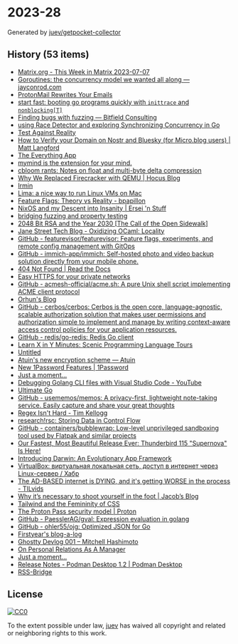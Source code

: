 # 2023-28

Generated by [juev/getpocket-collector](https://github.com/juev/getpocket-collector)

## History (53 items)

- [Matrix.org - This Week in Matrix 2023-07-07](https://matrix.org/blog/2023/07/07/this-week-in-matrix-2023-07-07/)
- [Goroutines: the concurrency model we wanted all along — jayconrod.com](https://jayconrod.com/posts/128/goroutines-the-concurrency-model-we-wanted-all-along)
- [ProtonMail Rewrites Your Emails](http://jfloren.net/b/2023/7/7/0)
- [start fast: booting go programs quickly with `inittrace` and `nonblocking[T]`](https://eblog.fly.dev/startfast.html)
- [Finding bugs with fuzzing — Bitfield Consulting](https://bitfieldconsulting.com/golang/bugs-fuzzing)
- [using Race Detector and exploring Synchronizing Concurrency in Go](https://baselrabia.hashnode.dev/race-detector-go-run-race-and-synchronizing-concurrency-in-go)
- [Test Against Reality](https://borretti.me/article/test-against-reality)
- [How to Verify your Domain on Nostr and Bluesky (for Micro.blog users) | Matt Langford](https://mattlangford.com/2023/07/06/how-to-verify.html)
- [The Everything App](https://anytype.io)
- [mymind is the extension for your mind.](https://mymind.com)
- [cbloom rants: Notes on float and multi-byte delta compression](https://cbloomrants.blogspot.com/2023/07/notes-on-float-and-multi-byte-delta.html)
- [Why We Replaced Firecracker with QEMU | Hocus Blog](https://hocus.dev/blog/qemu-vs-firecracker/)
- [Irmin](https://irmin.org)
- [Lima: a nice way to run Linux VMs on Mac](https://jvns.ca/blog/2023/07/10/lima--a-nice-way-to-run-linux-vms-on-mac/)
- [Feature Flags: Theory vs Reality - bpapillon](https://bpapillon.com/post/feature-flags-theory-vs-reality)
- [NixOS and my Descent into Insanity | Ersei 'n Stuff](https://ersei.net/en/blog/its-nixin-time)
- [bridging fuzzing and property testing](https://blog.yoshuawuyts.com/bridging-fuzzing-and-property-testing/)
- [2048 Bit RSA and the Year 2030 [The Call of the Open Sidewalk]](https://articles.59.ca/doku.php?id=em%3A20482030)
- [Jane Street Tech Blog - Oxidizing OCaml: Locality](https://blog.janestreet.com/oxidizing-ocaml-locality/)
- [GitHub - featurevisor/featurevisor: Feature flags, experiments, and remote config management with GitOps](https://github.com/featurevisor/featurevisor)
- [GitHub - immich-app/immich: Self-hosted photo and video backup solution directly from your mobile phone.](https://github.com/immich-app/immich)
- [404 Not Found | Read the Docs](https://qemu.readthedocs.io/en/latest/system/i386/microvm.html)
- [Easy HTTPS for your private networks](https://www.getlocalcert.net/)
- [GitHub - acmesh-official/acme.sh: A pure Unix shell script implementing ACME client protocol](https://github.com/acmesh-official/acme.sh)
- [Orhun's Blog](https://blog.orhun.dev/zig-bits-04/)
- [GitHub - cerbos/cerbos: Cerbos is the open core, language-agnostic, scalable authorization solution that makes user permissions and authorization simple to implement and manage by writing context-aware access control policies for your application resources.](https://github.com/cerbos/cerbos)
- [GitHub - redis/go-redis: Redis Go client](https://github.com/redis/go-redis)
- [Learn X in Y Minutes: Scenic Programming Language Tours](https://learnxinyminutes.com)
- [Untitled](https://strongboxsafe.com/updates/autofill-keepass-passwords-on-mac-chrome-firefox-safari)
- [Atuin's new encryption scheme — Atuin](https://atuin.sh/blog/new-encryption)
- [New 1Password Features | 1Password](https://blog.1password.com/new-features-unlocked-summer-2023/)
- [Just a moment...](https://medium.com/@yardenlaif/go-sync-or-go-home-waitgroup-5f074a03776e)
- [Debugging Golang CLI files with Visual Studio Code - YouTube](https://www.youtube.com/watch?v=vInn3KNF1x4)
- [Ultimate Go](https://tour.ardanlabs.com/tour/eng/)
- [GitHub - usememos/memos: A privacy-first, lightweight note-taking service. Easily capture and share your great thoughts](https://github.com/usememos/memos)
- [Regex Isn't Hard - Tim Kellogg](https://timkellogg.me/blog/2023/07/11/regex)
- [research!rsc: Storing Data in Control Flow](https://research.swtch.com/pcdata)
- [GitHub - containers/bubblewrap: Low-level unprivileged sandboxing tool used by Flatpak and similar projects](https://github.com/containers/bubblewrap)
- [Our Fastest, Most Beautiful Release Ever: Thunderbird 115 "Supernova" Is Here!](https://blog.thunderbird.net/2023/07/our-fastest-most-beautiful-release-ever-thunderbird-115-supernova-is-here/)
- [Introducing Darwin: An Evolutionary App Framework](https://evolutionary.arweave.dev)
- [VirtualBox: виртуальная локальная сеть, доступ в интернет через Linux-сервер / Хабр](https://habr.com/ru/articles/747186/)
- [The AD-BASED internet is DYING, and it's getting WORSE in the process - TILvids](https://tilvids.com/videos/watch/41f5284e-b79e-4c84-97e5-664a6ac5a1ee)
- [Why it’s necessary to shoot yourself in the foot | Jacob’s Blog](https://jacobgw.com/blog/observation/2023/07/08/shoot-yourself-in-the-foot.html)
- [Tailwind and the Femininity of CSS](https://thoughtbot.com/blog/tailwind-and-the-femininity-of-css)
- [The Proton Pass security model | Proton](https://proton.me/blog/proton-pass-security-model)
- [GitHub - PaesslerAG/gval: Expression evaluation in golang](https://github.com/PaesslerAG/gval)
- [GitHub - ohler55/ojg: Optimized JSON for Go](https://github.com/ohler55/ojg)
- [Firstyear's blog-a-log](https://fy.blackhats.net.au/blog/2023-02-02-how-hype-will-turn-your-security-key-into-junk/)
- [Ghostty Devlog 001 – Mitchell Hashimoto](https://mitchellh.com/writing/ghostty-devlog-001)
- [On Personal Relations As A Manager](https://fev.al/posts/personal-relations/)
- [Just a moment...](https://medium.com/m/global-identity-2)
- [Release Notes - Podman Desktop 1.2 | Podman Desktop](https://podman-desktop.io/blog/podman-desktop-release-1.2)
- [RSS-Bridge](https://rss-bridge.org/bridge01/)

## License

[![CC0](https://mirrors.creativecommons.org/presskit/buttons/88x31/svg/cc-zero.svg)](https://creativecommons.org/publicdomain/zero/1.0/)

To the extent possible under law, [juev](https://github.com/juev) has waived all copyright and related or neighboring rights to this work.
